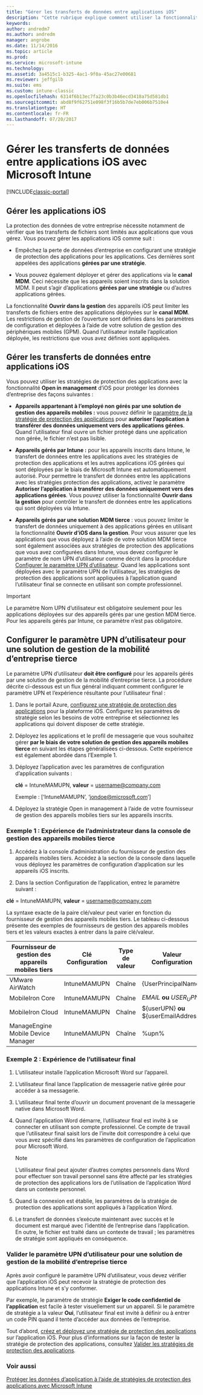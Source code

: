 ```yaml
---
title: "Gérer les transferts de données entre applications iOS"
description: "Cette rubrique explique comment utiliser la fonctionnalité iOS Open In et les stratégies de gestion des applications mobiles pour gérer les transferts de données entre applications."
keywords: 
author: andredm7
ms.author: andredm
manager: angrobe
ms.date: 11/14/2016
ms.topic: article
ms.prod: 
ms.service: microsoft-intune
ms.technology: 
ms.assetid: 3a4515c1-b325-4ac1-9f0a-45ac27e00681
ms.reviewer: jeffgilb
ms.suite: ems
ms.custom: intune-classic
ms.openlocfilehash: 6314f6b13ec7fa23c0b3b46ecd3418a75d581db1
ms.sourcegitcommit: abd8f9f62751e098f3f16b5b7de7eb006b7510e4
ms.translationtype: HT
ms.contentlocale: fr-FR
ms.lasthandoff: 07/20/2017
---
```

# <a name="manage-data-transfer-between-ios-apps-with-microsoft-intune"></a>Gérer les transferts de données entre applications iOS avec Microsoft Intune

[!INCLUDE[classic-portal](../includes/classic-portal.md)]

## <a name="manage-ios-apps"></a>Gérer les applications iOS
La protection des données de votre entreprise nécessite notamment de vérifier que les transferts de fichiers sont limités aux applications que vous gérez.  Vous pouvez gérer les applications iOS comme suit :

-   Empêchez la perte de données d’entreprise en configurant une stratégie de protection des applications pour les applications. Ces dernières sont appelées des applications **gérées par une stratégie**.

-   Vous pouvez également déployer et gérer des applications via le **canal MDM**.  Ceci nécessite que les appareils soient inscrits dans la solution MDM. Il peut s’agir d’applications **gérées par une stratégie** ou d’autres applications gérées.

La fonctionnalité **Ouvrir dans la gestion** des appareils iOS peut limiter les transferts de fichiers entre des applications déployées sur le **canal MDM**. Les restrictions de gestion de l’ouverture sont définies dans les paramètres de configuration et déployées à l’aide de votre solution de gestion des périphériques mobiles (GPM).  Quand l’utilisateur installe l’application déployée, les restrictions que vous avez définies sont appliquées.

##  <a name="manage-data-transfer-between-ios-apps"></a>Gérer les transferts de données entre applications iOS
Vous pouvez utiliser les stratégies de protection des applications avec la fonctionnalité **Open in management** d’iOS pour protéger les données d’entreprise des façons suivantes :

-   **Appareils appartenant à l’employé non gérés par une solution de gestion des appareils mobiles :** vous pouvez définir le [paramètre de la stratégie de protection des applications](create-and-deploy-mobile-app-management-policies-with-microsoft-intune.md) pour **autoriser l’application à transférer des données uniquement vers des applications gérées**. Quand l’utilisateur final ouvre un fichier protégé dans une application non gérée, le fichier n’est pas lisible.

-   **Appareils gérés par Intune :** pour les appareils inscrits dans Intune, le transfert de données entre les applications avec les stratégies de protection des applications et les autres applications iOS gérées qui sont déployées par le biais de Microsoft Intune est automatiquement autorisé. Pour permettre le transfert de données entre les applications avec les stratégies protection des applications, activez le paramètre **Autoriser l’application à transférer des données uniquement vers des applications gérées**. Vous pouvez utiliser la fonctionnalité **Ouvrir dans la gestion** pour contrôler le transfert de données entre les applications qui sont déployées via Intune.   

-   **Appareils gérés par une solution MDM tierce** : vous pouvez limiter le transfert de données uniquement à des applications gérées en utilisant la fonctionnalité **Ouvrir d’iOS dans la gestion**.
Pour vous assurer que les applications que vous déployez à l’aide de votre solution MDM tierce sont également associées aux stratégies de protection des applications que vous avez configurées dans Intune, vous devez configurer le paramètre de nom UPN d’utilisateur comme décrit dans la procédure [Configurer le paramètre UPN d’utilisateur](#configure-user-upn-setting-for-third-party-emm).  Quand les applications sont déployées avec le paramètre UPN de l’utilisateur, les stratégies de protection des applications sont appliquées à l’application quand l’utilisateur final se connecte en utilisant son compte professionnel.

> [!IMPORTANT]
> Le paramètre Nom UPN d’utilisateur est obligatoire seulement pour les applications déployées sur des appareils gérés par une gestion MDM tierce.  Pour les appareils gérés par Intune, ce paramètre n’est pas obligatoire.

## <a name="configure-user-upn-setting-for-third-party-emm"></a>Configurer le paramètre UPN d’utilisateur pour une solution de gestion de la mobilité d’entreprise tierce
Le paramètre UPN d’utilisateur **doit être configuré** pour les appareils gérés par une solution de gestion de la mobilité d’entreprise tierce. La procédure décrite ci-dessous est un flux général indiquant comment configurer le paramètre UPN et l’expérience résultante pour l’utilisateur final :


1.  Dans le portail Azure, [configurez une stratégie de protection des applications](create-and-deploy-mobile-app-management-policies-with-microsoft-intune.md) pour la plateforme iOS. Configurez les paramètres de stratégie selon les besoins de votre entreprise et sélectionnez les applications qui doivent disposer de cette stratégie.

2.  Déployez les applications et le profil de messagerie que vous souhaitez gérer **par le biais de votre solution de gestion des appareils mobiles tierce** en suivant les étapes généralisées ci-dessous. Cette expérience est également abordée dans l’Exemple 1.

  1.  Déployez l’application avec les paramètres de configuration d’application suivants :

      **clé** = IntuneMAMUPN,  **valeur** = <username@company.com>

      Exemple : [‘IntuneMAMUPN’, ‘jondoe@microsoft.com’]

  2.  Déployez la stratégie Open in management à l’aide de votre fournisseur de gestion des appareils mobiles tiers sur les appareils inscrits.


### <a name="example-1-admin-experience-in-third-party-mdm-console"></a>Exemple 1 : Expérience de l’administrateur dans la console de gestion des appareils mobiles tierce

1. Accédez à la console d’administration du fournisseur de gestion des appareils mobiles tiers. Accédez à la section de la console dans laquelle vous déployez les paramètres de configuration d’application sur les appareils iOS inscrits.

2. Dans la section Configuration de l’application, entrez le paramètre suivant :

  **clé** = IntuneMAMUPN,  **valeur** = <username@company.com>

  La syntaxe exacte de la paire clé/valeur peut varier en fonction du fournisseur de gestion des appareils mobiles tiers. Le tableau ci-dessous présente des exemples de fournisseurs de gestion des appareils mobiles tiers et les valeurs exactes à entrer dans la paire clé/valeur.

|Fournisseur de gestion des appareils mobiles tiers| Clé Configuration | Type de valeur | Valeur Configuration|
| ------- | ---- | ---- | ---- |
| VMware AirWatch | IntuneMAMUPN | Chaîne | {UserPrincipalName}|
| MobileIron Core | IntuneMAMUPN | Chaîne | $EMAIL$ **ou** $USER_UPN$ |
| MobileIron Cloud | IntuneMAMUPN | Chaîne | ${userUPN} **ou** ${userEmailAddress} |
| ManageEngine Mobile Device Manager | IntuneMAMUPN | Chaîne | %upn% |

### <a name="example-2-end-user-experience"></a>Exemple 2 : Expérience de l’utilisateur final

1.  L’utilisateur installe l’application Microsoft Word sur l’appareil.

2.  L’utilisateur final lance l’application de messagerie native gérée pour accéder à sa messagerie.

3.  L’utilisateur final tente d’ouvrir un document provenant de la messagerie native dans Microsoft Word.

4.  Quand l’application Word démarre, l’utilisateur final est invité à se connecter en utilisant son compte professionnel.  Ce compte de travail que l’utilisateur final saisit lors de l’invite doit correspondre à celui que vous avez spécifié dans les paramètres de configuration de l’application pour Microsoft Word.

    > [!NOTE]
    > L’utilisateur final peut ajouter d’autres comptes personnels dans Word pour effectuer son travail personnel sans être affecté par les stratégies de protection des applications lors de l’utilisation de l’application Word dans un contexte personnel.

5.  Quand la connexion est établie, les paramètres de la stratégie de protection des applications sont appliqués à l’application Word.

6.  Le transfert de données s’exécute maintenant avec succès et le document est marqué avec l’identité de l’entreprise dans l’application. En outre, le fichier est traité dans un contexte de travail ; les paramètres de stratégie sont appliqués en conséquence.

### <a name="validate-user-upn-setting-for-third-party-emm"></a>Valider le paramètre UPN d’utilisateur pour une solution de gestion de la mobilité d’entreprise tierce

Après avoir configuré le paramètre UPN d’utilisateur, vous devez vérifier que l’application iOS peut recevoir la stratégie de protection des applications Intune et s’y conformer.

Par exemple, le paramètre de stratégie **Exiger le code confidentiel de l’application** est facile à tester visuellement sur un appareil. Si le paramètre de stratégie a la valeur **Oui**, l’utilisateur final est invité à définir ou à entrer un code PIN quand il tente d’accéder aux données de l’entreprise.

Tout d’abord, [créez et déployez une stratégie de protection des applications](create-and-deploy-mobile-app-management-policies-with-microsoft-intune.md) sur l’application iOS. Pour plus d’informations sur la façon de tester la stratégie de protection des applications, consultez [Valider les stratégies de protection des applications](validate-mobile-application-management.md).



### <a name="see-also"></a>Voir aussi
[Protéger les données d’application à l’aide de stratégies de protection des applications avec Microsoft Intune](protect-app-data-using-mobile-app-management-policies-with-microsoft-intune.md)

